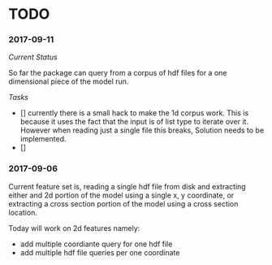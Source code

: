 # TODO 

### 2017-09-11

*Current Status*

So far the package can query from a corpus of hdf files for a one dimensional 
piece of the model run. 

*Tasks* 

- [] currently there is a small hack to make the 1d corpus work. This is because it uses the fact
that the input is of list type to iterate over it. However when reading just a single file this 
breaks, Solution needs to be implemented. 
- [] 


### 2017-09-06 
 
Current feature set is, reading a single hdf file from disk and extracting either
and 2d portion of the model using a single x, y coordinate, or extracting a 
cross section portion of the model using a cross section location. 
 
Today will work on 2d features namely:
* add multiple coordiante query for one hdf file 
* add multiple hdf file queries per one coordinate 
 
 
